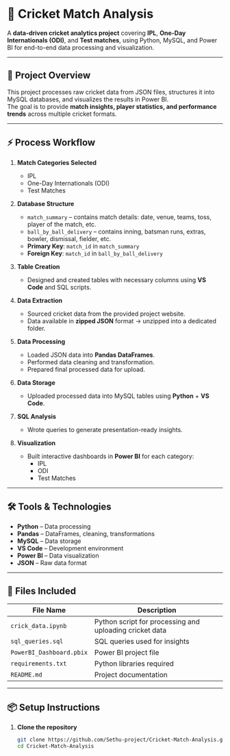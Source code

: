 # 🏏 Cricket Match Analysis

A **data-driven cricket analytics project** covering **IPL**, **One-Day Internationals (ODI)**, and **Test matches**, using Python, MySQL, and Power BI for end-to-end data processing and visualization.

---

## 📌 Project Overview
This project processes raw cricket data from JSON files, structures it into MySQL databases, and visualizes the results in Power BI.  
The goal is to provide **match insights, player statistics, and performance trends** across multiple cricket formats.

---

## ⚡ Process Workflow

1. **Match Categories Selected**
   - IPL
   - One-Day Internationals (ODI)
   - Test Matches

2. **Database Structure**
   - `match_summary` – contains match details: date, venue, teams, toss, player of the match, etc.
   - `ball_by_ball_delivery` – contains inning, batsman runs, extras, bowler, dismissal, fielder, etc.
   - **Primary Key**: `match_id` in `match_summary`
   - **Foreign Key**: `match_id` in `ball_by_ball_delivery`

3. **Table Creation**
   - Designed and created tables with necessary columns using **VS Code** and SQL scripts.

4. **Data Extraction**
   - Sourced cricket data from the provided project website.
   - Data available in **zipped JSON** format → unzipped into a dedicated folder.

5. **Data Processing**
   - Loaded JSON data into **Pandas DataFrames**.
   - Performed data cleaning and transformation.
   - Prepared final processed data for upload.

6. **Data Storage**
   - Uploaded processed data into MySQL tables using **Python** + **VS Code**.

7. **SQL Analysis**
   - Wrote queries to generate presentation-ready insights.

8. **Visualization**
   - Built interactive dashboards in **Power BI** for each category:
     - IPL
     - ODI
     - Test Matches

---

## 🛠️ Tools & Technologies
- **Python** – Data processing
- **Pandas** – DataFrames, cleaning, transformations
- **MySQL** – Data storage
- **VS Code** – Development environment
- **Power BI** – Data visualization
- **JSON** – Raw data format

---

## 📂 Files Included

| File Name                      | Description |
|--------------------------------|-------------|
| `crick_data.ipynb`             | Python script for processing and uploading cricket data |
| `sql_queries.sql`              | SQL queries used for insights |
| `PowerBI_Dashboard.pbix`       | Power BI project file |
| `requirements.txt`             | Python libraries required |
| `README.md`                     | Project documentation |

---

## 📦 Setup Instructions

1. **Clone the repository**
   ```bash
   git clone https://github.com/Sethu-project/Cricket-Match-Analysis.git
   cd Cricket-Match-Analysis
